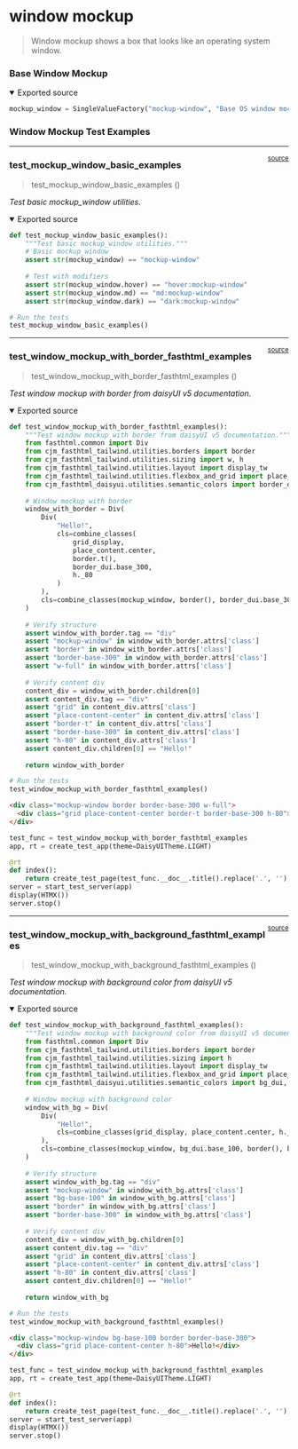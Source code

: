 

# window mockup

> Window mockup shows a box that looks like an operating system window.

<!-- WARNING: THIS FILE WAS AUTOGENERATED! DO NOT EDIT! -->

### Base Window Mockup

<details open class="code-fold">
<summary>Exported source</summary>

``` python
mockup_window = SingleValueFactory("mockup-window", "Base OS window mockup") # Base mockup window component
```

</details>

### Window Mockup Test Examples

------------------------------------------------------------------------

<a
href="https://github.com/cj-mills/cjm-fasthtml-daisyui/blob/main/cjm_fasthtml_daisyui/components/mockup/window.py#L22"
target="_blank" style="float:right; font-size:smaller">source</a>

### test_mockup_window_basic_examples

>  test_mockup_window_basic_examples ()

*Test basic mockup_window utilities.*

<details open class="code-fold">
<summary>Exported source</summary>

``` python
def test_mockup_window_basic_examples():
    """Test basic mockup_window utilities."""
    # Basic mockup_window
    assert str(mockup_window) == "mockup-window"
    
    # Test with modifiers
    assert str(mockup_window.hover) == "hover:mockup-window"
    assert str(mockup_window.md) == "md:mockup-window"
    assert str(mockup_window.dark) == "dark:mockup-window"

# Run the tests
test_mockup_window_basic_examples()
```

</details>

------------------------------------------------------------------------

<a
href="https://github.com/cj-mills/cjm-fasthtml-daisyui/blob/main/cjm_fasthtml_daisyui/components/mockup/window.py#L36"
target="_blank" style="float:right; font-size:smaller">source</a>

### test_window_mockup_with_border_fasthtml_examples

>  test_window_mockup_with_border_fasthtml_examples ()

*Test window mockup with border from daisyUI v5 documentation.*

<details open class="code-fold">
<summary>Exported source</summary>

``` python
def test_window_mockup_with_border_fasthtml_examples():
    """Test window mockup with border from daisyUI v5 documentation."""
    from fasthtml.common import Div
    from cjm_fasthtml_tailwind.utilities.borders import border
    from cjm_fasthtml_tailwind.utilities.sizing import w, h
    from cjm_fasthtml_tailwind.utilities.layout import display_tw
    from cjm_fasthtml_tailwind.utilities.flexbox_and_grid import place_content, grid_display
    from cjm_fasthtml_daisyui.utilities.semantic_colors import border_dui
    
    # Window mockup with border
    window_with_border = Div(
        Div(
            "Hello!",
            cls=combine_classes(
                grid_display, 
                place_content.center, 
                border.t(), 
                border_dui.base_300, 
                h._80
            )
        ),
        cls=combine_classes(mockup_window, border(), border_dui.base_300, w.full)
    )
    
    # Verify structure
    assert window_with_border.tag == "div"
    assert "mockup-window" in window_with_border.attrs['class']
    assert "border" in window_with_border.attrs['class']
    assert "border-base-300" in window_with_border.attrs['class']
    assert "w-full" in window_with_border.attrs['class']
    
    # Verify content div
    content_div = window_with_border.children[0]
    assert content_div.tag == "div"
    assert "grid" in content_div.attrs['class']
    assert "place-content-center" in content_div.attrs['class']
    assert "border-t" in content_div.attrs['class']
    assert "border-base-300" in content_div.attrs['class']
    assert "h-80" in content_div.attrs['class']
    assert content_div.children[0] == "Hello!"
    
    return window_with_border

# Run the tests
test_window_mockup_with_border_fasthtml_examples()
```

</details>

``` html
<div class="mockup-window border border-base-300 w-full">
  <div class="grid place-content-center border-t border-base-300 h-80">Hello!</div>
</div>
```

``` python
test_func = test_window_mockup_with_border_fasthtml_examples
app, rt = create_test_app(theme=DaisyUITheme.LIGHT)

@rt
def index():
    return create_test_page(test_func.__doc__.title().replace('.', ''), test_func())
server = start_test_server(app)
display(HTMX())
server.stop()
```

------------------------------------------------------------------------

<a
href="https://github.com/cj-mills/cjm-fasthtml-daisyui/blob/main/cjm_fasthtml_daisyui/components/mockup/window.py#L83"
target="_blank" style="float:right; font-size:smaller">source</a>

### test_window_mockup_with_background_fasthtml_examples

>  test_window_mockup_with_background_fasthtml_examples ()

*Test window mockup with background color from daisyUI v5
documentation.*

<details open class="code-fold">
<summary>Exported source</summary>

``` python
def test_window_mockup_with_background_fasthtml_examples():
    """Test window mockup with background color from daisyUI v5 documentation."""
    from fasthtml.common import Div
    from cjm_fasthtml_tailwind.utilities.borders import border
    from cjm_fasthtml_tailwind.utilities.sizing import h
    from cjm_fasthtml_tailwind.utilities.layout import display_tw
    from cjm_fasthtml_tailwind.utilities.flexbox_and_grid import place_content, grid_display
    from cjm_fasthtml_daisyui.utilities.semantic_colors import bg_dui, border_dui
    
    # Window mockup with background color
    window_with_bg = Div(
        Div(
            "Hello!",
            cls=combine_classes(grid_display, place_content.center, h._80)
        ),
        cls=combine_classes(mockup_window, bg_dui.base_100, border(), border_dui.base_300)
    )
    
    # Verify structure
    assert window_with_bg.tag == "div"
    assert "mockup-window" in window_with_bg.attrs['class']
    assert "bg-base-100" in window_with_bg.attrs['class']
    assert "border" in window_with_bg.attrs['class']
    assert "border-base-300" in window_with_bg.attrs['class']
    
    # Verify content div
    content_div = window_with_bg.children[0]
    assert content_div.tag == "div"
    assert "grid" in content_div.attrs['class']
    assert "place-content-center" in content_div.attrs['class']
    assert "h-80" in content_div.attrs['class']
    assert content_div.children[0] == "Hello!"
    
    return window_with_bg

# Run the tests
test_window_mockup_with_background_fasthtml_examples()
```

</details>

``` html
<div class="mockup-window bg-base-100 border border-base-300">
  <div class="grid place-content-center h-80">Hello!</div>
</div>
```

``` python
test_func = test_window_mockup_with_background_fasthtml_examples
app, rt = create_test_app(theme=DaisyUITheme.LIGHT)

@rt
def index():
    return create_test_page(test_func.__doc__.title().replace('.', ''), test_func())
server = start_test_server(app)
display(HTMX())
server.stop()
```
